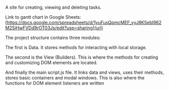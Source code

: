 A site for creating, viewing and deleting tasks.

Link to gantt chart in Google Sheets: [https://docs.google.com/spreadsheets/d/1yuFusQpmcMEF_yyJ8KSebl962M2SjHwFVDd9rOT03Js/edit?usp=sharing](url)

The project structure contains three modules:

  The first is Data. It stores methods for interacting with local storage.

  The second is the View (Builders). This is where the methods for creating and customizing DOM elements are located.

  And finally the main script.js file. It links data and views, uses their methods, stores basic containers and modal windows. This is also where the functions for DOM element listeners are written
